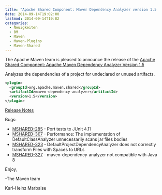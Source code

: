 ```yaml
---
title: "Apache Shared Component: Maven Dependency Analyzer version 1.5 Released"
date: 2014-09-14T19:02:00
lastmod: 2014-09-14T19:02
categories:
  - Neuigkeiten
  - BM
  - Maven
  - Maven-Plugins
  - Maven-Shared
---
```

The Apache Maven team is pleased to announce the release of the 
[Apache Shared Component: Apache Maven Dependency Analyzer Version 1.5](http://maven.apache.org/shared/maven-dependency-analyzer/)

Analyzes the dependencies of a project for undeclared or unused artifacts.

```xml
<plugin>
  <groupId>org.apache.maven.shared</groupId>
  <artifactId>maven-dependency-analyzer</artifactId>
  <version>1.5</version>
</plugin>
```

<!-- more -->

[Release Notes](http://jira.codehaus.org/secure/ReleaseNote.jspa?projectId=11781&version=19839)

Bugs:

 * [MSHARED-285](https://issues.apache.org/jira/browse/MSHARED-285) - Port tests to JUnit 4.11
 * [MSHARED-307](https://issues.apache.org/jira/browse/MSHARED-307) - Performance: The implementation of DefaultClassAnalyzer unnecessarily scans jar files bodies
 * [MSHARED-323](https://issues.apache.org/jira/browse/MSHARED-323) - DefaultProjectDependencyAnalyzer does not correctly transform Files with Spaces to URLs
 * [MSHARED-327](https://issues.apache.org/jira/browse/MSHARED-327) - maven-dependency-analyzer not compatible with Java 8

Enjoy,

-The Maven team

Karl-Heinz Marbaise
